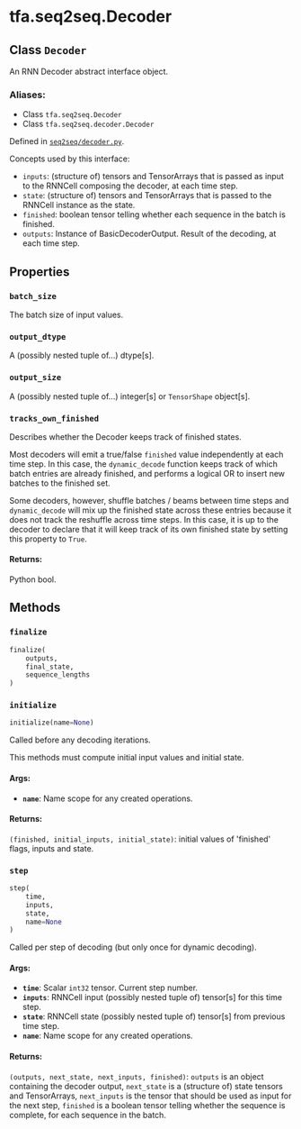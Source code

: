 <div itemscope itemtype="http://developers.google.com/ReferenceObject">
<meta itemprop="name" content="tfa.seq2seq.Decoder" />
<meta itemprop="path" content="Stable" />
<meta itemprop="property" content="batch_size"/>
<meta itemprop="property" content="output_dtype"/>
<meta itemprop="property" content="output_size"/>
<meta itemprop="property" content="tracks_own_finished"/>
<meta itemprop="property" content="finalize"/>
<meta itemprop="property" content="initialize"/>
<meta itemprop="property" content="step"/>
</div>

# tfa.seq2seq.Decoder

## Class `Decoder`

An RNN Decoder abstract interface object.



### Aliases:

* Class `tfa.seq2seq.Decoder`
* Class `tfa.seq2seq.decoder.Decoder`



Defined in [`seq2seq/decoder.py`](https://github.com/tensorflow/addons/tree/0.4-release/tensorflow_addons/seq2seq/decoder.py).

<!-- Placeholder for "Used in" -->

Concepts used by this interface:
- `inputs`: (structure of) tensors and TensorArrays that is passed as input
  to the RNNCell composing the decoder, at each time step.
- `state`: (structure of) tensors and TensorArrays that is passed to the
  RNNCell instance as the state.
- `finished`: boolean tensor telling whether each sequence in the batch is
  finished.
- `outputs`: Instance of BasicDecoderOutput. Result of the decoding, at
  each time step.

## Properties

<h3 id="batch_size"><code>batch_size</code></h3>

The batch size of input values.


<h3 id="output_dtype"><code>output_dtype</code></h3>

A (possibly nested tuple of...) dtype[s].


<h3 id="output_size"><code>output_size</code></h3>

A (possibly nested tuple of...) integer[s] or `TensorShape`
object[s].

<h3 id="tracks_own_finished"><code>tracks_own_finished</code></h3>

Describes whether the Decoder keeps track of finished states.

Most decoders will emit a true/false `finished` value independently
at each time step.  In this case, the `dynamic_decode` function keeps
track of which batch entries are already finished, and performs a
logical OR to insert new batches to the finished set.

Some decoders, however, shuffle batches / beams between time steps and
`dynamic_decode` will mix up the finished state across these entries
because it does not track the reshuffle across time steps. In this
case, it is up to the decoder to declare that it will keep track of its
own finished state by setting this property to `True`.

#### Returns:

Python bool.




## Methods

<h3 id="finalize"><code>finalize</code></h3>

``` python
finalize(
    outputs,
    final_state,
    sequence_lengths
)
```




<h3 id="initialize"><code>initialize</code></h3>

``` python
initialize(name=None)
```

Called before any decoding iterations.

This methods must compute initial input values and initial state.

#### Args:


* <b>`name`</b>: Name scope for any created operations.


#### Returns:

`(finished, initial_inputs, initial_state)`: initial values of
'finished' flags, inputs and state.


<h3 id="step"><code>step</code></h3>

``` python
step(
    time,
    inputs,
    state,
    name=None
)
```

Called per step of decoding (but only once for dynamic decoding).


#### Args:


* <b>`time`</b>: Scalar `int32` tensor. Current step number.
* <b>`inputs`</b>: RNNCell input (possibly nested tuple of) tensor[s] for this
  time step.
* <b>`state`</b>: RNNCell state (possibly nested tuple of) tensor[s] from
  previous time step.
* <b>`name`</b>: Name scope for any created operations.


#### Returns:

`(outputs, next_state, next_inputs, finished)`: `outputs` is an
object containing the decoder output, `next_state` is a (structure
of) state tensors and TensorArrays, `next_inputs` is the tensor that
should be used as input for the next step, `finished` is a boolean
tensor telling whether the sequence is complete, for each sequence in
the batch.





